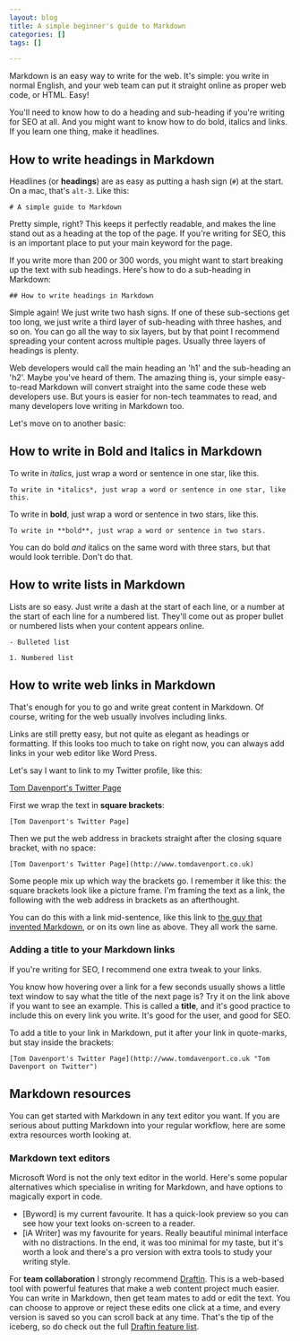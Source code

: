 ```yaml
---
layout: blog
title: A simple beginner's guide to Markdown
categories: []
tags: []

---
```


Markdown is an easy way to write for the web. It's simple: you write in normal English, and your web team can put it straight online as proper web code, or HTML. Easy!

You'll need to know how to do a heading and sub-heading if you're writing for SEO at all. And you might want to know how to do bold, italics and links. If you learn one thing, make it headlines.

## How to write headings in Markdown

Headlines (or **headings**) are as easy as putting a hash sign (`#`) at the start. On a mac, that's `alt-3`. Like this:

`# A simple guide to Markdown`

Pretty simple, right? This keeps it perfectly readable, and makes the line stand out as a heading at the top of the page. If you're writing for SEO, this is an important place to put your main keyword for the page.

If you write more than 200 or 300 words, you might want to start breaking up the text with sub headings. Here's how to do a sub-heading in Markdown:

`## How to write headings in Markdown`

Simple again! We just write two hash signs. If one of these sub-sections get too long, we just write a third layer of sub-heading with three hashes, and so on. You can go all the way to six layers, but by that point I recommend spreading your content across multiple pages. Usually three layers of headings is plenty.

Web developers would call the main heading an 'h1' and the sub-heading an 'h2'.  Maybe you've heard of them. The amazing thing is, your simple easy-to-read Markdown will convert straight into the same code these web developers use. But yours is easier for non-tech teammates to read, and many developers love writing in Markdown too. 

Let's move on to another basic:

## How to write in Bold and Italics in Markdown

To write in *italics*, just wrap a word or sentence in one star, like this.

`To write in *italics*, just wrap a word or sentence in one star, like this.`

To write in **bold**, just wrap a word or sentence in two stars, like this.

`To write in **bold**, just wrap a word or sentence in two stars.`

You can do bold *and* italics on the same word with three stars, but that would look terrible. Don't do that.

## How to write lists in Markdown

Lists are so easy. Just write a dash at the start of each line, or a number at the start of each line for a numbered list. They'll come out as proper bullet or numbered lists when your content appears online.

`- Bulleted list`

`1. Numbered list`


## How to write web links in Markdown
That's enough for you to go and write great content in Markdown. Of course, writing for the web usually involves including links.

Links are still pretty easy, but not quite as elegant as headings or formatting. If this looks too much to take on right now, you can always add links in your web editor like Word Press. 

Let's say I want to link to my Twitter profile, like this:

[Tom Davenport's Twitter Page](http://www.tomdavenport.co.uk "Tom Davenport on Twitter")

First we wrap the text in **square brackets**:

`[Tom Davenport's Twitter Page]`

Then we put the web address in brackets straight after the closing square bracket, with no space:

`[Tom Davenport's Twitter Page](http://www.tomdavenport.co.uk)`

Some people mix up which way the brackets go. I remember it like this: the square brackets look like a picture frame. I'm framing the text as a link, the following with the web address in brackets as an afterthought.

You can do this with a link mid-sentence, like this link to [the guy that invented Markdown](http://daringfireball.net/projects/markdown/ "About Markdown"), or on its own line as above. They all work the same.

### Adding a title to your Markdown links
If you're writing for SEO, I recommend one extra tweak to your links.

You know how hovering over a link for a few seconds usually shows a little text window to say what the title of the next page is? Try it on the link above if you want to see an example. This is called a **title**, and it's good practice to include this on every link you write. It's good for the user, and good for SEO.

To add a title to your link in Markdown, put it after your link in quote-marks, but stay inside the brackets:

`[Tom Davenport's Twitter Page](http://www.tomdavenport.co.uk "Tom Davenport on Twitter")`

## Markdown resources
You can get started with Markdown in any text editor you want. If you are serious about putting Markdown into your regular workflow, here are some extra resources worth looking at.

### Markdown text editors

Microsoft Word is not the only text editor in the world. Here's some popular alternatives which specialise in writing for Markdown, and have options to magically export in code.

- [Byword] is my current favourite. It has a quick-look preview so you can see how your text looks on-screen to a reader.
- [iA Writer] was my favourite for years. Really beautiful minimal interface with no distractions. In the end, it was too minimal for my taste, but it's worth a look and there's a pro version with extra tools to study your writing style.

For **team collaboration** I strongly recommend [Draftin](https://draftin.com "Draftin"). This is a web-based tool with powerful features that make a web content project much easier. You can write in Markdown, then get team mates to add or edit the text. You can choose to approve or reject these edits one click at a time, and every version is saved so you can scroll back at any time. That's the tip of the iceberg, so do check out the full [Draftin feature list](http://docs.withdraft.com/#hemingway-mode "Draftin Features").